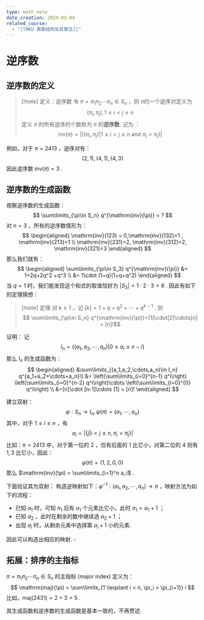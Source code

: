 ```yaml
---
type: math_note
date_creation: 2024-03-04
related_course:
  - "[[NKU 离散结构及其算法]]"
---
```

# 逆序数
## 逆序数的定义
>[!note] 定义：逆序数
> 令 $\pi= \pi_1 \pi_2\cdots \pi_n\in S_n$ ，则 $\pi$的一个逆序对定义为
>  $$ (\pi_i,\pi_j) ,1\leqslant i< j \leqslant n$$
>  定义 $\pi$ 的所有逆序的个数称为 $\pi$ 的**逆序数**. 记为 ：
>   $$ \mathrm{inv}(\pi) = |\left\lbrace (\pi_i,\pi_j)  | 1\leqslant i< j \leqslant n \text{ and } \pi_i> \pi_j \right\rbrace| $$

例如，对于 $\pi  = 2413$ ，逆序对有：
$$
(2,1) , (4,1) , (4,3)
$$
因此逆序数 $\mathrm{inv}(\pi)=3$ .

## 逆序数的生成函数
观察逆序数的生成函数：
$$
\sum\limits_{\pi\in S_n} q^{\mathrm{inv}(\pi)}  = ?
$$
对 $n=3$ ，所有的逆序数情形为：
$$
\begin{aligned}
\mathrm{inv}(123) = 0,\mathrm{inv}(132)=1 , \mathrm{inv}(213)=1 \\
\mathrm{inv}(231)=2, \mathrm{inv}(312)=2, \mathrm{inv}(321)=3
\end{aligned}
$$
那么我们就有：
$$
\begin{aligned}
\sum\limits_{\pi\in S_3} q^{\mathrm{inv}(\pi)} &= 1+2q+2q^2 +q^3 \\
&= 1\cdot (1+q)(1+q+q^2)
\end{aligned}
$$
当 $q=1$ 时，我们能发现这个和式的取值恰好为 $|S_3|=1\cdot 2\cdot 3 = 6$ . 因此有如下的定理猜想：

>[!note] 定理
>对 $k \geqslant 1$ ，记 $[k]=1+q+q^2+\cdots+ q^{k-1}$ . 则
>$$ \sum\limits_{\pi\in S_n} q^{\mathrm{inv}(\pi)}=[1]\cdot[2]\cdots[n] = [n]!$$

证明：
记
$$
I_n = \left\lbrace (a_1,a_2,\cdots,a_n)|0 \leqslant a_i \leqslant n-i \right\rbrace
$$
那么 $I_n$ 的生成函数为：
$$
\begin{aligned}
&\sum\limits_{(a_1,a_2,\cdots,a_n)\in I_n} q^{a_1+a_2+\cdots+a_n}\\
&= \left(\sum\limits_{i=0}^{n-1} q^i\right) \left(\sum\limits_{i=0}^{n-2} q^i\right)\cdots \left(\sum\limits_{i=0}^{0} q^i\right) \\
&=[n]\cdot [n-1]\cdots [1] = [n]!
\end{aligned}
$$

建立双射：
$$
\varphi: S_n \to I_n, \varphi(\pi) = (a_1,\cdots,a_n)
$$
其中，对于 $1\leqslant i \leqslant n$ ，有
$$
a_i = |\left\lbrace j | i<j \leqslant n, \pi_i > \pi_j \right\rbrace|
$$
比如：$\pi = 2413$ 中，对于第一位的 $2$ ，仅有后面的 $1$ 比它小，对第二位的 $4$ 则有 $1,3$ 比它小，因此：
$$
\varphi(\pi) = (1,2,0,0)
$$
那么 $\mathrm{inv}(\pi) = \sum\limits_{i=1}^n a_i$ .

下面验证其为双射：
构造逆映射如下：$\varphi^{-1} : (a_1,a_2,\cdots,a_n) \to \pi$ ，映射方法为如下的流程：
- 已知 $a_1$ 时，可知 $\pi_1$ 后有 $a_1$ 个元素比它小，此时 $\pi_1 = a_1+1$ ；
- 已知 $a_2$ ，此时在剩余的数中继续选 $a_2+1$ ；
- 出现 $a_i$ 时，从剩余元素中选择第 $a_i+1$ 小的元素.

因此可以构造出相应的映射. $\square$

## 拓展：排序的主指标
$\pi = \pi_1 \pi_2 \cdots \pi_n \in S_n$ 的主指标 (major index) 定义为：
$$
\mathrm{maj}(\pi) = \sum\limits_{1 \leqslant i < n, \pi_i >  \pi_{i+1}} i
$$
比如，$\mathrm{maj}(2431)=2+3=5$ .

其生成函数和逆序数的生成函数是基本一致的，不再赘述.

